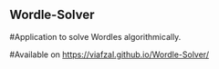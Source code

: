 ## Wordle-Solver
#Application to solve Wordles algorithmically.

#Available on https://viafzal.github.io/Wordle-Solver/
